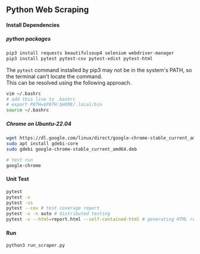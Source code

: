 ## Python Web Scraping

#### Install Dependencies

##### python packages

```bash
pip3 install requests beautifulsoup4 selenium webdriver-manager
pip3 install pytest pytest-cov pytest-xdist pytest-html
```

The `pytest` command installed by pip3 may not be in the system's PATH,
so the terminal can't locate the command.<br>
This can be resolved using the following approach.

``` bash
vim ~/.bashrc
# add this line to .bashrc
# export PATH=$PATH:$HOME/.local/bin
source ~/.bashrc
```

##### Chrome on Ubuntu-22.04

```bash
wget https://dl.google.com/linux/direct/google-chrome-stable_current_amd64.deb
sudo apt install gdebi-core
sudo gdebi google-chrome-stable_current_amd64.deb

# test run
google-chrome
```

#### Unit Test

```bash
pytest
pytest -v
pytest -vs
pytest --cov # test coverage report
pytest -v -n auto # distributed testing
pytest -v --html=report.html --self-contained-html # generating HTML report
```

#### Run

```bash
python3 run_scraper.py
```
